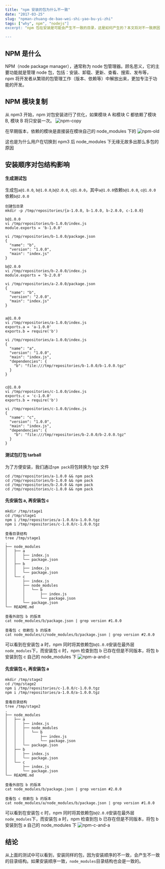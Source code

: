 ```yaml
---
title: "npm 安装的包为什么不一致"
date: "2017-03-25"
slug: "npman-zhuang-de-bao-wei-shi-yao-bu-yi-zhi"
tags: ["why", npm", "nodejs"]
excerpt: "npm 包在安装是可能会产生不一致的目录，这是如何产生的？本文将对不一致原因进行分析"

---
```


## NPM 是什么

NPM（node package manager），通常称为 node 包管理器。顾名思义，它的主要功能就是管理 node 包，包括：安装、卸载、更新、查看、搜索、发布等，npm 将开发者从繁琐的包管理工作（版本、依赖等）中解放出来，更加专注于功能的开发。

## NPM 模块复制

从 npm3 开始，npm 对包安装进行了优化，如果模块 A 和模块 C 都依赖了模块 B, 模块 B 将只安装一次。
![npm-copy](https://cdn.sigoden.com/npm-module-copy.png)

在早期版本，依赖的模块是直接装在模块自己的 node_modules 下的
![npm-old](https://cdn.sigoden.com/npm-module-old.png)

这也是为什么用户在切换到 npm3 后 node_modules 下无缘无故多出那么多包的原因

## 安装顺序对包结构影响

#### 生成测试包

生成包`a@1.0.0`, `b@1.0.0`,`b@2.0.0`, `c@1.0.0`，其中`a@1.0.0`依赖`b@1.0.0`, `c@1.0.0`依赖`b@2.0.0`

```
创建包目录
mkdir -p /tmp/repositories/{a-1.0.0, b-1.0.0, b-2.0.0, c-1.0.0}

b@1.0.0
vi /tmp/repositories/b-1.0.0/index.js
module.exports = 'b-1.0.0'

vi /tmp/repositories/b-1.0.0/package.json
{
  "name": "b",
  "version": "1.0.0",
  "main": "index.js"
}

b@2.0.0
vi /tmp/repositories/b-2.0.0/index.js
module.exports = 'b-2.0.0'

vi /tmp/repositories/a-2.0.0/package.json
{
  "name": "b",
  "version": "2.0.0",
  "main": "index.js"
}


a@1.0.0
vi /tmp/repositories/a-1.0.0/index.js
exports.a = 'a-1.0.0'
exports.b = require('b')

vi /tmp/repositories/a-1.0.0/index.js
{
  "name": "a",
  "version": "1.0.0",
  "main": "index.js",
  "dependencies": {
    "b": "file:///tmp/repositories/b-1.0.0/b-1.0.0.tgz"
  }
}


c@1.0.0
vi /tmp/repositories/c-1.0.0/index.js
exports.c = 'c-1.0.0'
exports.b = require('b')

vi /tmp/repositories/c-1.0.0/index.js
{
  "name": "c",
  "version": "1.0.0",
  "main": "index.js",
  "dependencies": {
    "b": "file:///tmp/repositories/b-2.0.0/b-2.0.0.tgz"
  }
}

```

#### 测试包打包 tarball
为了方便安装，我们通过`npm pack`将包转换为 tgz 文件
```
cd /tmp/repositories/a-1.0.0 && npm pack
cd /tmp/repositories/b-1.0.0 && npm pack
cd /tmp/repositories/b-2.0.0 && npm pack
cd /tmp/repositories/c-1.0.0 && npm pack
```

#### 先安装包 a, 再安装包 c

```
mkdir /tmp/stage1
cd /tmp/stage1
npm i /tmp/repositories/a-1.0.0/a-1.0.0.tgz
npm i /tmp/repositories/c-1.0.0/c-1.0.0.tgz

查看目录结构
tree /tmp/stage1
.
├── node_modules
│   ├── a
│   │   ├── index.js
│   │   └── package.json
│   ├── b
│   │   ├── index.js
│   │   └── package.json
│   └── c
│       ├── index.js
│       ├── node_modules
│       │   └── b
│       │       ├── index.js
│       │       └── package.json
│       └── package.json
└── README.md

查看外部包 b 的版本
cat node_modules/b/package.json | grep version #1.0.0

查看包 c 依赖包 b 的版本
cat node_modules/c/node_modules/b/package.json | grep version #2.0.0

```
可以看到在安装包 a 时，npm 同时将其依赖包`b@1.0.0`安装在最外层`node_modules`下，而安装包 c 时，npm 检查到包 b 已存在但是不同版本，将包 b 安装到包 c 自己的 node_modules 下
![npm-a-and-c](https://cdn.sigoden.com/npm-a-and-c.png)

#### 先安装包 c, 再安装包 a

```
mkdir /tmp/stage2
cd /tmp/stage2
npm i /tmp/repositories/c-1.0.0/c-1.0.0.tgz
npm i /tmp/repositories/a-1.0.0/a-1.0.0.tgz

查看目录结构
tree /tmp/stage2
.
├── node_modules
│   ├── a
│   │   ├── index.js
│   │   ├── node_modules
│   │   │   └── b
│   │   │       ├── index.js
│   │   │       └── package.json
│   │   └── package.json
│   ├── b
│   │   ├── index.js
│   │   └── package.json
│   └── c
│       ├── index.js
│       └── package.json
└── README.md

查看外部包 b 的版本
cat node_modules/b/package.json | grep version #2.0.0

查看包 c 依赖包 b 的版本
cat node_modules/a/node_modules/b/package.json | grep version #1.0.0

```
可以看到在安装包 c 时，npm 同时将其依赖包`b@2.0.0`安装在最外层`node_modules`下，而安装包 a 时，npm 检查到包 b 已存在但是不同版本，将包 b 安装到包 a 自己的 node_modules 下
![npm-c-and-a](https://cdn.sigoden.com/npm-c-and-a.png)

## 结论

从上面的测试中可以看到，安装同样的包，因为安装顺序的不一致，会产生不一致的目录结构。如果安装顺序一致，`node_modules`目录结构也会是一致的。
